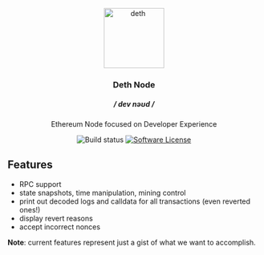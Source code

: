 <p align="center">
  <img src="https://emojipedia-us.s3.dualstack.us-west-1.amazonaws.com/thumbs/240/google/223/skull-and-crossbones_2620.png" width="120" alt="deth">
  <h3 align="center">Deth Node</h3>
  <h5 align="center">/ dev nəʊd /</h5>
  <p align="center">Ethereum Node focused on Developer Experience</p>
  <p align="center">
    <img alt="Build status" src="https://circleci.com/gh/ethereum-ts/deth.svg?style=svg">
    <a href="/package.json"><img alt="Software License" src="https://img.shields.io/badge/license-MIT-brightgreen.svg?style=flat-square"></a>
  </p>
</p>

## Features

- RPC support
- state snapshots, time manipulation, mining control
- print out decoded logs and calldata for all transactions (even reverted ones!)
- display revert reasons
- accept incorrect nonces

__Note__: current features represent just a gist of what we want to accomplish.

